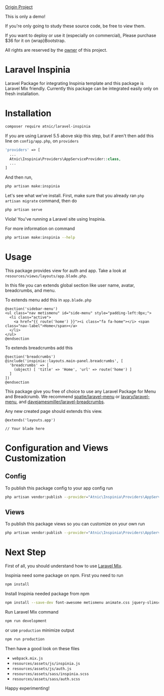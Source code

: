 [Origin Project](https://wrapbootstrap.com/theme/inspinia-responsive-admin-theme-WB0R5L90S)

This is only a demo!

If you're only going to study these source code, be free to view them.

If you want to deploy or use it (especially on commercial), Please purchase $36 for it on {wrap}Bootstrap.

All rights are reserved by the [owner](https://wrapbootstrap.com/user/WebAppLayers) of this project.


# Laravel Inspinia
Laravel Package for integrating Inspinia template and this package is Laravel Mix friendly. Currently this package can be integrated easily only on fresh installation.

# Installation
```bash
composer require atnic/laravel-inspinia
```
If you are using Laravel 5.5 above skip this step, but if aren't then add this line on ```config/app.php```, on  ```providers```
```php
'providers' => [
  ...
  Atnic\Inspinia\Providers\AppServiceProvider::class,
  ...
]
```
And then run,
```bash
php artisan make:inspinia
```
Let's see what we've install. First, make sure that you already ran ```php artisan migrate``` command, then do
```bash
php artisan serve
```
Viola! You've running a Laravel site using Inspinia.

For more information on command
```bash
php artisan make:inspinia --help
```

# Usage
This package provides view for auth and app. Take a look at ```resources/views/layouts/app.blade.php```.

In this file you can extends global section like user name, avatar, breadcrumbs, and menu.

To extends menu add this in ```app.blade.php```
```blade
@section('sidebar-menu')
<ul class="nav metismenu" id="side-menu" style="padding-left:0px;">
  <li class="active">
    <a href="{{ route('home') }}"><i class="fa fa-home"></i> <span class="nav-label">Home</span></a>
  </li>
</ul>
@endsection
```

To extends breadcrumbs add this
```blade
@section('breadcrumbs')
@include('inspinia::layouts.main-panel.breadcrumbs', [
  'breadcrumbs' => [
    (object) [ 'title' => 'Home', 'url' => route('home') ]
  ]
])
@endsection
```

This package give you free of choice to use any Laravel Package for Menu and Breadcrumb. We recommend [spatie/laravel-menu](https://github.com/spatie/laravel-menu) or [lavary/laravel-menu](https://github.com/lavary/laravel-menu), and [davejamesmiller/laravel-breadcrumbs](https://github.com/davejamesmiller/laravel-breadcrumbs).

Any new created page should extends this view.
```blade
@extends('layouts.app')

// Your blade here
```

# Configuration and Views Customization
## Config
To publish this package config to your app config run
```bash
php artisan vendor:publish --provider="Atnic\Inspinia\Providers\AppServiceProvider" --tag="config"
```
## Views
To publish this package views so you can customize on your own run
```bash
php artisan vendor:publish --provider="Atnic\Inspinia\Providers\AppServiceProvider" --tag="views"
```

# Next Step
First of all, you should understand how to use [Laravel Mix](https://laravel.com/docs/mix).

Inspinia need some package on npm. First you need to run
```bash
npm install
```

Install Inspinia needed package from npm
```bash
npm install --save-dev font-awesome metismenu animate.css jquery-slimscroll pace-js
```

Run Laravel Mix command
```bash
npm run development
```
or use ```production``` minimize output
```bash
npm run production
```

Then have a good look on these files
- ```webpack.mix.js```
- ```resources/assets/js/inspinia.js```
- ```resources/assets/js/auth.js```
- ```resources/assets/sass/inspinia.scss```
- ```resources/assets/sass/auth.scss```

Happy experimenting!
